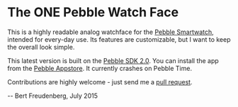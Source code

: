 The ONE Pebble Watch Face
=========================

This is a highly readable analog watchface for the [Pebble Smartwatch][pebble], intended for every-day use.
Its features are customizable, but I want to keep the overall look simple.

This latest version is built on the [Pebble SDK 2.0][sdk2].
You can install the app from the [Pebble Appstore][download].
It currently crashes on Pebble Time.

Contributions are highly welcome - just send me a [pull request][pullreq].

-- Bert Freudenberg, July 2015

[pebble]:  https://getpebble.com/
[sdk2]:    https://developer.getpebble.com/2/
[pullreq]: https://help.github.com/articles/using-pull-requests
[download]: https://apps.getpebble.com/applications/52bca8bb87e209ebc9000005
[download2]: http://www.mypebblefaces.com/apps/596/637/
